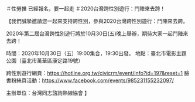 ---
---
＃性勞推 已經報名，要一起走 ＃2020台灣跨性別遊行：鬥陣來去跨！

【我們誠摯邀請您一起來支持跨性別，參與2020台灣跨性別遊行：鬥陣來去跨。

2020年第二屆台灣跨性別遊行將於10月30日(五)晚上舉辦，期待大家一起鬥陣來去跨！

時間：2020年10月30日（五）19:00集合，19:30出發。
地點：臺北市電影主題公園（臺北市萬華區康定路19號）

跨性別遊行網頁：https://hotline.org.tw/civicrm/event/info?id=197&reset=1
臉書粉絲頁活動：https://www.facebook.com/events/985231155232097/

主辦單位：台灣同志諮詢熱線協會  】